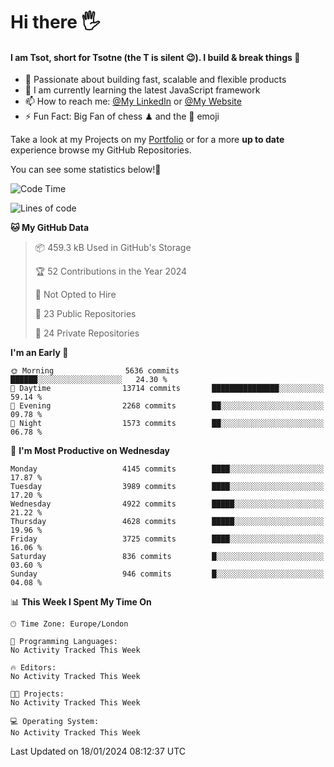 # Hi there :raised_hand_with_fingers_splayed:
#### I am Tsot, short for Tsotne (the T is silent :wink:). I build & break things :space_invader:
- :telescope: Passionate about building fast, scalable and flexible products
- :seedling: I am currently learning the latest JavaScript framework 
- :mailbox: How to reach me: [@My LinkedIn](https://www.linkedin.com/in/tsotne-gvadzabia/) or [@My Website](https://tsotne.co.uk/contact)
- :zap: Fun Fact: Big Fan of chess ♟ and the 👾 emoji

Take a look at my Projects on my [Portfolio](https://tsotne.co.uk/) or for a more **up to date** experience browse my GitHub Repositories.

You can see some statistics below!:space_invader:
<!--START_SECTION:waka-->
![Code Time](http://img.shields.io/badge/Code%20Time-761%20hrs%202%20mins-blue)

![Lines of code](https://img.shields.io/badge/From%20Hello%20World%20I%27ve%20Written-8.8%20million%20lines%20of%20code-blue)

**🐱 My GitHub Data** 

> 📦 459.3 kB Used in GitHub's Storage 
 > 
> 🏆 52 Contributions in the Year 2024
 > 
> 🚫 Not Opted to Hire
 > 
> 📜 23 Public Repositories 
 > 
> 🔑 24 Private Repositories 
 > 
**I'm an Early 🐤** 

```text
🌞 Morning                5636 commits        ██████░░░░░░░░░░░░░░░░░░░   24.30 % 
🌆 Daytime                13714 commits       ███████████████░░░░░░░░░░   59.14 % 
🌃 Evening                2268 commits        ██░░░░░░░░░░░░░░░░░░░░░░░   09.78 % 
🌙 Night                  1573 commits        ██░░░░░░░░░░░░░░░░░░░░░░░   06.78 % 
```
📅 **I'm Most Productive on Wednesday** 

```text
Monday                   4145 commits        ████░░░░░░░░░░░░░░░░░░░░░   17.87 % 
Tuesday                  3989 commits        ████░░░░░░░░░░░░░░░░░░░░░   17.20 % 
Wednesday                4922 commits        █████░░░░░░░░░░░░░░░░░░░░   21.22 % 
Thursday                 4628 commits        █████░░░░░░░░░░░░░░░░░░░░   19.96 % 
Friday                   3725 commits        ████░░░░░░░░░░░░░░░░░░░░░   16.06 % 
Saturday                 836 commits         █░░░░░░░░░░░░░░░░░░░░░░░░   03.60 % 
Sunday                   946 commits         █░░░░░░░░░░░░░░░░░░░░░░░░   04.08 % 
```


📊 **This Week I Spent My Time On** 

```text
🕑︎ Time Zone: Europe/London

💬 Programming Languages: 
No Activity Tracked This Week

🔥 Editors: 
No Activity Tracked This Week

🐱‍💻 Projects: 
No Activity Tracked This Week

💻 Operating System: 
No Activity Tracked This Week
```


 Last Updated on 18/01/2024 08:12:37 UTC
<!--END_SECTION:waka-->
